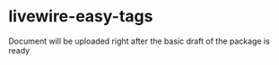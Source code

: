 ﻿# livewire-easy-tags
 Document will be uploaded right after the basic draft of the package is ready

